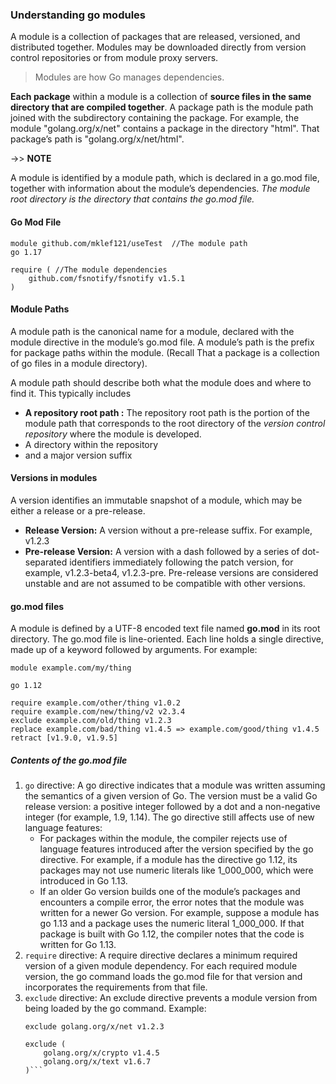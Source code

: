 ### Understanding go modules

A module is a collection of packages that are released, versioned, and distributed together. Modules may be downloaded directly from version control repositories or from module proxy servers.

> Modules are how Go manages dependencies.


**Each package** within a module is a collection of **source files in the same directory that are compiled together**. A package path is the module path joined with the subdirectory containing the package.
For example, the module "golang.org/x/net" contains a package in the directory "html". That package’s path is "golang.org/x/net/html".


->> **NOTE**

A module is identified by a module path, which is declared in a go.mod file, together with information about the module’s dependencies. *The module root directory is the directory that contains the go.mod file.*

#### Go Mod File

```
module github.com/mklef121/useTest  //The module path
go 1.17

require ( //The module dependencies
	github.com/fsnotify/fsnotify v1.5.1 
)
```


#### Module Paths

A module path is the canonical name for a module, declared with the module directive in the module’s go.mod file. A module’s path is the prefix for package paths within the module. (Recall That a package is a collection of go files in a module directory).

A module path should describe both what the module does and where to find it. This typically includes

- **A repository root path :** The repository root path is the portion of the module path that corresponds to the root directory of the *version control repository* where the module is developed.
- A directory within the repository
- and a major version suffix


#### Versions in modules

A version identifies an immutable snapshot of a module, which may be either a release or a pre-release.
- **Release Version:** A version without a pre-release suffix. For example, v1.2.3
- **Pre-release Version:** A version with a dash followed by a series of dot-separated identifiers immediately following the patch version, for example, v1.2.3-beta4,  v1.2.3-pre. Pre-release versions are considered unstable and are not assumed to be compatible with other versions.


#### go.mod files

A module is defined by a UTF-8 encoded text file named **go.mod** in its root directory. The go.mod file is line-oriented. Each line holds a single directive, made up of a keyword followed by arguments. For example:

```
module example.com/my/thing

go 1.12

require example.com/other/thing v1.0.2
require example.com/new/thing/v2 v2.3.4
exclude example.com/old/thing v1.2.3
replace example.com/bad/thing v1.4.5 => example.com/good/thing v1.4.5
retract [v1.9.0, v1.9.5]

```

##### Contents of the go.mod file

1. `go` directive: A go directive indicates that a module was written assuming the semantics of a given version of Go. The version must be a valid Go release version: a positive integer followed by a dot and a non-negative integer (for example, 1.9, 1.14). The go directive still affects use of new language features: 
    - For packages within the module, the compiler rejects use of language features introduced after the version specified by the go directive. For example, if a module has the directive go 1.12, its packages may not use numeric literals like 1_000_000, which were introduced in Go 1.13.
    - If an older Go version builds one of the module’s packages and encounters a compile error, the error notes that the module was written for a newer Go version. For example, suppose a module has go 1.13 and a package uses the numeric literal 1_000_000. If that package is built with Go 1.12, the compiler notes that the code is written for Go 1.13.
2. `require` directive: A require directive declares a minimum required version of a given module dependency. For each required module version, the go command loads the go.mod file for that version and incorporates the requirements from that file.
3. `exclude` directive: An exclude directive prevents a module version from being loaded by the go command. Example:
    ```
    exclude golang.org/x/net v1.2.3

    exclude (
        golang.org/x/crypto v1.4.5
        golang.org/x/text v1.6.7
    )```




